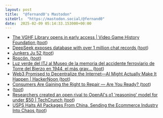 ```yaml
---
layout: post
title:  "@fernand0's Mastodon"
siteUrl:  "https://mastodon.social/@fernand0"
date:  2025-02-09 05:14:33.153000+00:00
---
```

*  [The VGHF Library opens in early access \| Video Game History Foundation ](https://gamehistory.org/vghf-library-launch) ([toot](https://mastodon.social/@fernand0/113972220602064622))
*  [DeepSeek exposes database with over 1 million chat records ](https://www.bleepingcomputer.com/news/security/deepseek-exposes-database-with-over-1-million-chat-records) ([toot](https://mastodon.social/@fernand0/113971647609305835))
*  [Junkers Ju 52 ](https://www.flickr.com/photos/fernand0/54285490217) ([toot](https://mastodon.social/@fernand0/113971545391810603))
*  [Roscón. ](https://avecesunafoto.wordpress.com/2025/02/08/roscon-4) ([toot](https://mastodon.social/@fernand0/113969677210696466))
*  [Luz verde del ITJ al Museo de la memoria del accidente ferroviario de Torre del Bierzo en 1944, el más grav... ](https://www.infobierzo.com/bierzo-noticias/ayuda-museo-accidente-ferroviario-torre-bierzo-1944_1020777_102.htm) ([toot](https://mastodon.social/@fernand0/113969614259939591))
*  [Web3 Promised to Decentralize the Internet—AI Might Actually Make It Happen \| HackerNoon ](https://hackernoon.com/web3-promised-to-decentralize-the-internetai-might-actually-make-it-happe) ([toot](https://mastodon.social/@fernand0/113969442221089480))
*  [Consumers Are Gaining the Right to Repair — Are You Ready? ](https://sloanreview.mit.edu/article/consumers-are-gaining-the-right-to-repair-are-you-ready) ([toot](https://mastodon.social/@fernand0/113969247742388227))
*  [ ](https://paquita.masto.host/@microblogc) ([toot](https://mastodon.social/@fernand0/113969229271132360))
*  [Researchers created an open rival to OpenAI's o1 'reasoning' model for under $50 \| TechCrunch ](https://techcrunch.com/2025/02/05/researchers-created-an-open-rival-to-openais-o1-reasoning-model-for-under-50) ([toot](https://mastodon.social/@fernand0/113968903417074269))
*  [USPS Halts All Packages From China, Sending the Ecommerce Industry Into Chaos ](https://www.wired.com/story/tariffs-trump-ecommerce-amazon-temu) ([toot](https://mastodon.social/@fernand0/113968282675655422))
